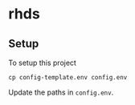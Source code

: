 # rhds

## Setup

To setup this project 

```
cp config-template.env config.env
```

Update the paths in `config.env`.



